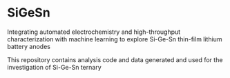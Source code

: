 # SiGeSn

Integrating automated electrochemistry and high-throughput characterization with machine learning to explore Si-Ge-Sn thin-film lithium battery anodes

This repository contains analysis code and data generated and used for the investigation of Si-Ge-Sn ternary
